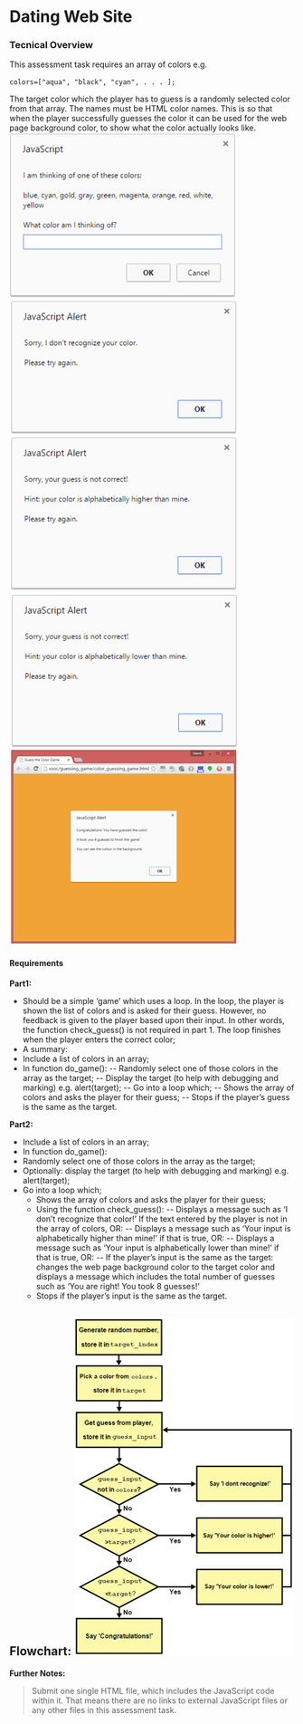 # Dating Web Site

### Tecnical Overview
This assessment task requires an array of colors e.g. 

    colors=["aqua", "black", "cyan", . . . ];

The target color which the player has to guess is a randomly selected color from that array.
The names must be HTML color names. This is so that when the player successfully guesses the color it can be used for the web page background color, to show what the color actually looks like.
![Picture1](https://github.com/dmsuzuki/ColorGuessingGame/blob/master/picture1.png)
![Picture2](https://github.com/dmsuzuki/ColorGuessingGame/blob/master/picture2.png)	
![Picture3](https://github.com/dmsuzuki/ColorGuessingGame/blob/master/picture3.png)
![Picture4](https://github.com/dmsuzuki/ColorGuessingGame/blob/master/picture4.png)
![Picture5](https://github.com/dmsuzuki/ColorGuessingGame/blob/master/picture5.png)

#### Requirements
**Part1:** 

 - Should be a simple ‘game’ which uses a loop. In the loop, the player is shown the list of colors and is asked for their guess. However, no feedback is given to the player based upon their input. In other words, the function check_guess() is not required in part 1. The loop finishes when the player enters the correct color;
 - A summary:
  - Include a list of colors in an array;
  - In function do_game():
  -- Randomly select one of those colors in the array as the target;
  -- Display the target (to help with debugging and marking) e.g. alert(target);
  -- Go into a loop which;
  -- Shows the array of colors and asks the player for their guess;
  -- Stops if the player’s guess is the same as the target.

**Part2:** 

 - Include a list of colors in an array;
 - In function do_game():
 - Randomly select one of those colors in the array as the target;
 - Optionally: display the target (to help with debugging and marking) e.g. alert(target);
 - Go into a loop which;
	 - Shows the array of colors and asks the player for their guess;
	 - Using the function check_guess(): 
	 -- Displays a message such as ‘I don’t recognize that color!’ If the text entered by the player is not in the array of colors, OR: 
	 -- Displays a message such as ‘Your input  is alphabetically higher than mine!’ if that is true, OR: 
	 -- Displays a message such as ‘Your input is alphabetically lower than mine!’ if that is true, OR:
	 -- If the player’s input is the same as the target: changes the web page background color to the target color and displays a message which includes the total number of guesses such as ‘You are right! You took 8 guesses!'
	 - Stops if the player’s input is the same as the target.

**Flowchart:** 
![Flowchart](https://github.com/dmsuzuki/ColorGuessingGame/blob/master/flowchart.png)
----------
**Further Notes:**
>  Submit one single HTML file, which includes the JavaScript code within it. That means there are no links to external JavaScript files or any other files in this assessment task.